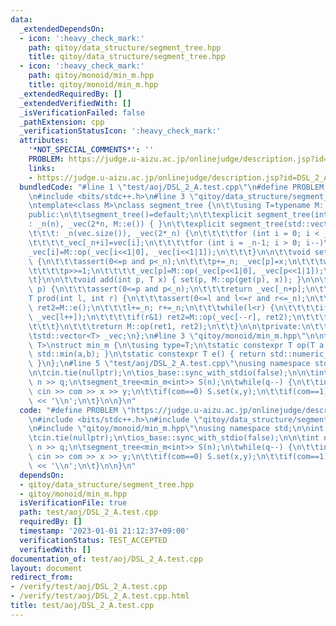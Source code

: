 ```yaml
---
data:
  _extendedDependsOn:
  - icon: ':heavy_check_mark:'
    path: qitoy/data_structure/segment_tree.hpp
    title: qitoy/data_structure/segment_tree.hpp
  - icon: ':heavy_check_mark:'
    path: qitoy/monoid/min_m.hpp
    title: qitoy/monoid/min_m.hpp
  _extendedRequiredBy: []
  _extendedVerifiedWith: []
  _isVerificationFailed: false
  _pathExtension: cpp
  _verificationStatusIcon: ':heavy_check_mark:'
  attributes:
    '*NOT_SPECIAL_COMMENTS*': ''
    PROBLEM: https://judge.u-aizu.ac.jp/onlinejudge/description.jsp?id=DSL_2_A
    links:
    - https://judge.u-aizu.ac.jp/onlinejudge/description.jsp?id=DSL_2_A
  bundledCode: "#line 1 \"test/aoj/DSL_2_A.test.cpp\"\n#define PROBLEM \"https://judge.u-aizu.ac.jp/onlinejudge/description.jsp?id=DSL_2_A\"\
    \n#include <bits/stdc++.h>\n#line 3 \"qitoy/data_structure/segment_tree.hpp\"\n\
    \ntemplate<class M>\nclass segment_tree {\n\t\tusing T=typename M::type;\n\n\t\
    public:\n\t\tsegment_tree()=default;\n\t\texplicit segment_tree(int n)\n\t\t\t\
    : _n(n), _vec(2*n, M::e()) { }\n\t\texplicit segment_tree(std::vector<T>& vec)\n\
    \t\t\t: _n(vec.size()), _vec(2*_n) {\n\t\t\t\tfor (int i = 0; i < _n; i++) \n\t\
    \t\t\t\t_vec[_n+i]=vec[i];\n\t\t\t\tfor (int i = _n-1; i > 0; i--)\n\t\t\t\t\t\
    _vec[i]=M::op(_vec[i<<1|0], _vec[i<<1|1]);\n\t\t\t}\n\n\t\tvoid set(int p, T x)\
    \ {\n\t\t\tassert(0<=p and p<_n);\n\t\t\tp+=_n; _vec[p]=x;\n\t\t\twhile(p>1) {\n\
    \t\t\t\tp>>=1;\n\t\t\t\t_vec[p]=M::op(_vec[p<<1|0], _vec[p<<1|1]);\n\t\t\t}\n\t\
    \t}\n\n\t\tvoid add(int p, T x) { set(p, M::op(get(p), x)); }\n\n\t\tT get(int\
    \ p) {\n\t\t\tassert(0<=p and p<_n);\n\t\t\treturn _vec[_n+p];\n\t\t}\n\n\t\t\
    T prod(int l, int r) {\n\t\t\tassert(0<=l and l<=r and r<=_n);\n\t\t\tT ret1=M::e(),\
    \ ret2=M::e();\n\t\t\tl+=_n; r+=_n;\n\t\t\twhile(l<r) {\n\t\t\t\tif(l&1) ret1=M::op(ret1,\
    \ _vec[l++]);\n\t\t\t\tif(r&1) ret2=M::op(_vec[--r], ret2);\n\t\t\t\tl>>=1; r>>=1;\n\
    \t\t\t}\n\t\t\treturn M::op(ret1, ret2);\n\t\t}\n\n\tprivate:\n\t\tint _n;\n\t\
    \tstd::vector<T> _vec;\n};\n#line 3 \"qitoy/monoid/min_m.hpp\"\n\ntemplate<class\
    \ T>\nstruct min_m {\n\tusing type=T;\n\tstatic constexpr T op(T a, T b) { return\
    \ std::min(a,b); }\n\tstatic constexpr T e() { return std::numeric_limits<T>::max();\
    \ }\n};\n#line 5 \"test/aoj/DSL_2_A.test.cpp\"\nusing namespace std;\n\nint main(){\n\
    \n\tcin.tie(nullptr);\n\tios_base::sync_with_stdio(false);\n\n\tint n,q; cin >>\
    \ n >> q;\n\tsegment_tree<min_m<int>> S(n);\n\twhile(q--) {\n\t\tint com, x, y;\
    \ cin >> com >> x >> y;\n\t\tif(com==0) S.set(x,y);\n\t\tif(com==1) cout << S.prod(x,y+1)\
    \ << '\\n';\n\t}\n\n}\n"
  code: "#define PROBLEM \"https://judge.u-aizu.ac.jp/onlinejudge/description.jsp?id=DSL_2_A\"\
    \n#include <bits/stdc++.h>\n#include \"qitoy/data_structure/segment_tree.hpp\"\
    \n#include \"qitoy/monoid/min_m.hpp\"\nusing namespace std;\n\nint main(){\n\n\
    \tcin.tie(nullptr);\n\tios_base::sync_with_stdio(false);\n\n\tint n,q; cin >>\
    \ n >> q;\n\tsegment_tree<min_m<int>> S(n);\n\twhile(q--) {\n\t\tint com, x, y;\
    \ cin >> com >> x >> y;\n\t\tif(com==0) S.set(x,y);\n\t\tif(com==1) cout << S.prod(x,y+1)\
    \ << '\\n';\n\t}\n\n}\n"
  dependsOn:
  - qitoy/data_structure/segment_tree.hpp
  - qitoy/monoid/min_m.hpp
  isVerificationFile: true
  path: test/aoj/DSL_2_A.test.cpp
  requiredBy: []
  timestamp: '2023-01-01 21:12:37+09:00'
  verificationStatus: TEST_ACCEPTED
  verifiedWith: []
documentation_of: test/aoj/DSL_2_A.test.cpp
layout: document
redirect_from:
- /verify/test/aoj/DSL_2_A.test.cpp
- /verify/test/aoj/DSL_2_A.test.cpp.html
title: test/aoj/DSL_2_A.test.cpp
---
```

